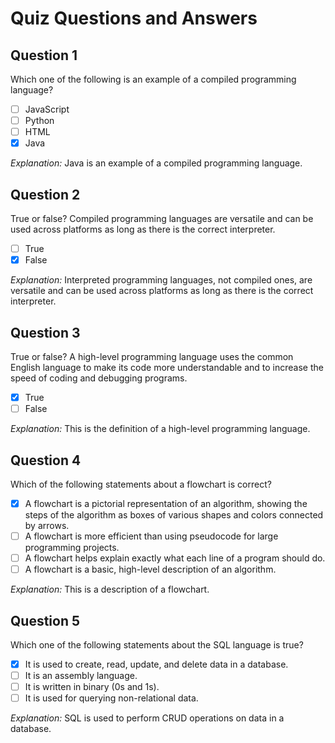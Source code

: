 # Quiz Questions and Answers

## Question 1
Which one of the following is an example of a compiled programming language?
- [ ] JavaScript
- [ ] Python
- [ ] HTML
- [x] Java

*Explanation:* Java is an example of a compiled programming language.

## Question 2
True or false? Compiled programming languages are versatile and can be used across platforms as long as there is the correct interpreter.
- [ ] True
- [x] False

*Explanation:* Interpreted programming languages, not compiled ones, are versatile and can be used across platforms as long as there is the correct interpreter.

## Question 3
True or false? A high-level programming language uses the common English language to make its code more understandable and to increase the speed of coding and debugging programs.
- [x] True
- [ ] False

*Explanation:* This is the definition of a high-level programming language.

## Question 4
Which of the following statements about a flowchart is correct?
- [x] A flowchart is a pictorial representation of an algorithm, showing the steps of the algorithm as boxes of various shapes and colors connected by arrows.
- [ ] A flowchart is more efficient than using pseudocode for large programming projects.
- [ ] A flowchart helps explain exactly what each line of a program should do.
- [ ] A flowchart is a basic, high-level description of an algorithm.

*Explanation:* This is a description of a flowchart.

## Question 5
Which one of the following statements about the SQL language is true?
- [x] It is used to create, read, update, and delete data in a database.
- [ ] It is an assembly language.
- [ ] It is written in binary (0s and 1s).
- [ ] It is used for querying non-relational data.

*Explanation:* SQL is used to perform CRUD operations on data in a database.

